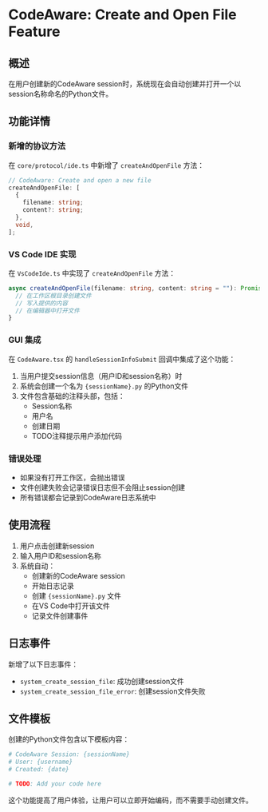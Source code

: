 # CodeAware: Create and Open File Feature

## 概述

在用户创建新的CodeAware session时，系统现在会自动创建并打开一个以session名称命名的Python文件。

## 功能详情

### 新增的协议方法

在 `core/protocol/ide.ts` 中新增了 `createAndOpenFile` 方法：

```typescript
// CodeAware: Create and open a new file
createAndOpenFile: [
  {
    filename: string;
    content?: string;
  },
  void,
];
```

### VS Code IDE 实现

在 `VsCodeIde.ts` 中实现了 `createAndOpenFile` 方法：

```typescript
async createAndOpenFile(filename: string, content: string = ""): Promise<void> {
  // 在工作区根目录创建文件
  // 写入提供的内容
  // 在编辑器中打开文件
}
```

### GUI 集成

在 `CodeAware.tsx` 的 `handleSessionInfoSubmit` 回调中集成了这个功能：

1. 当用户提交session信息（用户ID和session名称）时
2. 系统会创建一个名为 `{sessionName}.py` 的Python文件
3. 文件包含基础的注释头部，包括：
   - Session名称
   - 用户名
   - 创建日期
   - TODO注释提示用户添加代码

### 错误处理

- 如果没有打开工作区，会抛出错误
- 文件创建失败会记录错误日志但不会阻止session创建
- 所有错误都会记录到CodeAware日志系统中

## 使用流程

1. 用户点击创建新session
2. 输入用户ID和session名称
3. 系统自动：
   - 创建新的CodeAware session
   - 开始日志记录
   - 创建 `{sessionName}.py` 文件
   - 在VS Code中打开该文件
   - 记录文件创建事件

## 日志事件

新增了以下日志事件：
- `system_create_session_file`: 成功创建session文件
- `system_create_session_file_error`: 创建session文件失败

## 文件模板

创建的Python文件包含以下模板内容：

```python
# CodeAware Session: {sessionName}
# User: {username}
# Created: {date}

# TODO: Add your code here

```

这个功能提高了用户体验，让用户可以立即开始编码，而不需要手动创建文件。

